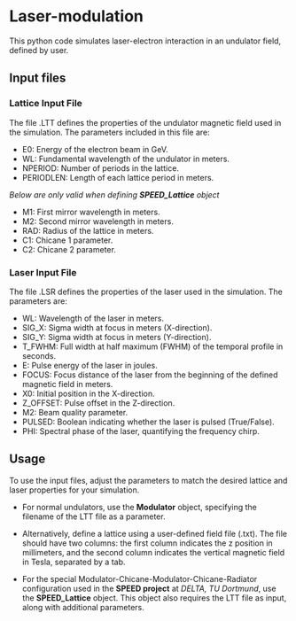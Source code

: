 # Laser-modulation
This python code simulates laser-electron interaction in an undulator field, defined by user.

## Input files
### Lattice Input File
The file <filename>.LTT defines the properties of the undulator magnetic field used in the simulation. The parameters included in this file are:
- E0: Energy of the electron beam in GeV.
- WL: Fundamental wavelength of the undulator in meters.
- NPERIOD: Number of periods in the lattice.
- PERIODLEN: Length of each lattice period in meters.

*Below are only valid when defining **SPEED_Lattice** object*
- M1: First mirror wavelength in meters.
- M2: Second mirror wavelength in meters.
- RAD: Radius of the lattice in meters.
- C1: Chicane 1 parameter.
- C2: Chicane 2 parameter.

### Laser Input File
The file <filename>.LSR defines the properties of the laser used in the simulation. The parameters are:
- WL: Wavelength of the laser in meters.
- SIG_X: Sigma width at focus in meters (X-direction).
- SIG_Y: Sigma width at focus in meters (Y-direction).
- T_FWHM: Full width at half maximum (FWHM) of the temporal profile in seconds.
- E: Pulse energy of the laser in joules.
- FOCUS: Focus distance of the laser from the beginning of the defined magnetic field in meters.
- X0: Initial position in the X-direction.
- Z_OFFSET: Pulse offset in the Z-direction.
- M2: Beam quality parameter.
- PULSED: Boolean indicating whether the laser is pulsed (True/False).
- PHI: Spectral phase of the laser, quantifying the frequency chirp.

## Usage
To use the input files, adjust the parameters to match the desired lattice and laser properties for your simulation.

- For normal undulators, use the **Modulator** object, specifying the filename of the LTT file as a parameter.

- Alternatively, define a lattice using a user-defined field file (.txt). The file should have two columns: the first column indicates the z position in millimeters, and the second column indicates the vertical magnetic field in Tesla, separated by a tab.

- For the special Modulator-Chicane-Modulator-Chicane-Radiator configuration used in the **SPEED project** at *DELTA, TU Dortmund*, use the **SPEED_Lattice** object. This object also requires the LTT file as input, along with additional parameters.
